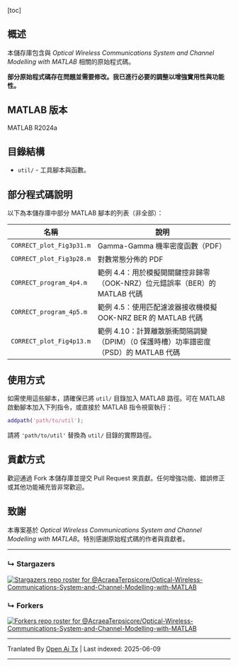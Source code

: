 [toc]

## 概述

本儲存庫包含與 *Optical Wireless Communications System and Channel Modelling with MATLAB* 相關的原始程式碼。

**部分原始程式碼存在問題並需要修改。我已進行必要的調整以增強實用性與功能性。**



## MATLAB 版本

MATLAB R2024a

## 目錄結構

- `util/` - 工具腳本與函數。

## 部分程式碼說明

以下為本儲存庫中部分 MATLAB 腳本的列表（非全部）：

| 名稱                         | 說明                                                                                                                               |
| ---------------------------- | ---------------------------------------------------------------------------------------------------------------------------------- |
| `CORRECT_plot_Fig3p31.m`     | Gamma-Gamma 機率密度函數（PDF）                                                                                                   |
| `CORRECT_plot_Fig3p28.m`     | 對數常態分佈的 PDF                                                                                                                |
| `CORRECT_program_4p4.m`      | 範例 4.4：用於模擬開關鍵控非歸零（OOK-NRZ）位元錯誤率（BER）的 MATLAB 代碼                                                      |
| `CORRECT_program_4p5.m`      | 範例 4.5：使用匹配濾波器接收機模擬 OOK-NRZ BER 的 MATLAB 代碼                                                                    |
| `CORRECT_plot_Fig4p13.m`     | 範例 4.10：計算離散脈衝間隔調變（DPIM）（0 保護時槽）功率譜密度（PSD）的 MATLAB 代碼                                            |

## 使用方式

如需使用這些腳本，請確保已將 `util/` 目錄加入 MATLAB 路徑。可在 MATLAB 啟動腳本加入下列指令，或直接於 MATLAB 指令視窗執行：

```matlab
addpath('path/to/util');
```

請將 `'path/to/util'` 替換為 `util/` 目錄的實際路徑。

## 貢獻方式

歡迎通過 Fork 本儲存庫並提交 Pull Request 來貢獻。任何增強功能、錯誤修正或其他功能補充皆非常歡迎。

## 致謝

本專案基於 *Optical Wireless Communications System and Channel Modelling with MATLAB*。特別感謝原始程式碼的作者與貢獻者。

---



### &#8627; Stargazers
[![Stargazers repo roster for @AcraeaTerpsicore/Optical-Wireless-Communications-System-and-Channel-Modelling-with-MATLAB](http://reporoster.com/stars/AcraeaTerpsicore/Optical-Wireless-Communications-System-and-Channel-Modelling-with-MATLAB)](https://github.com/AcraeaTerpsicore/Optical-Wireless-Communications-System-and-Channel-Modelling-with-MATLAB/stargazers)

### &#8627; Forkers
[![Forkers repo roster for @AcraeaTerpsicore/Optical-Wireless-Communications-System-and-Channel-Modelling-with-MATLAB](http://reporoster.com/forks/AcraeaTerpsicore/Optical-Wireless-Communications-System-and-Channel-Modelling-with-MATLAB)](https://github.com/AcraeaTerpsicore/Optical-Wireless-Communications-System-and-Channel-Modelling-with-MATLAB/network/members)



---

Tranlated By [Open Ai Tx](https://github.com/OpenAiTx/OpenAiTx) | Last indexed: 2025-06-09

---